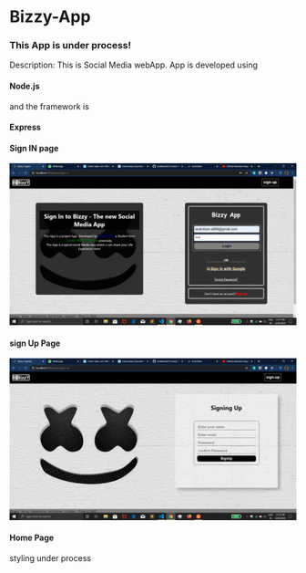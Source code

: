 # Bizzy-App

<h3>This App is under process!</h3>

Description: This is  Social Media webApp.
App is developed using <h4> Node.js</h4> and the framework is <h4>Express</h4>

<h4>Sign IN page </h4>

![](gitimages/signin.png)

<h4> sign Up Page</h4>

![](gitimages/signup.png)

<h4> Home Page</h4> styling under process
